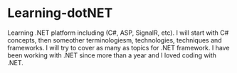 # Learning-dotNET
Learning .NET platform including (C#, ASP, SignalR, etc).
I will start with C# concepts, then someother terminologiesm, technologies, techniques and frameworks.
I will try to cover as many as topics for .NET framework.
I have been working with .NET since more than a year and I loved coding with .NET.
